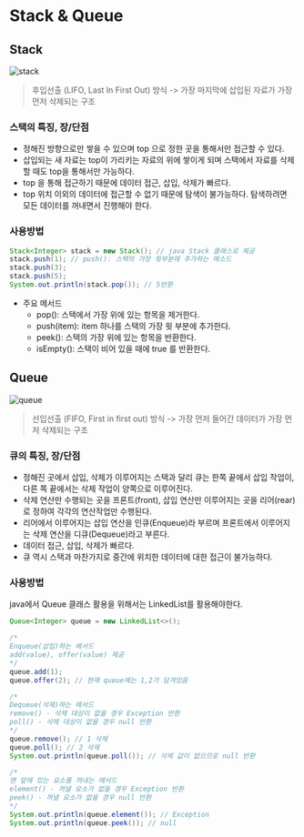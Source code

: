 # Stack & Queue

## Stack

![stack](https://user-images.githubusercontent.com/93297109/196016558-e12b95aa-82e0-4188-ba1f-ce96cc35b44f.png)
<br>
> 후입선출 (LIFO, Last In First Out) 방식 -> 가장 마지막에 삽입된 자료가 가장 먼저 삭제되는 구조

### 스택의 특징, 장/단점

+ 정해진 방향으로만 쌓을 수 있으며 top 으로 정한 곳을 통해서만 접근할 수 있다.
+ 삽입되는 새 자료는 top이 가리키는 자료의 위에 쌓이게 되며 스택에서 자료를 삭제할 때도 top을 통해서만 가능하다.
+ top 을 통해 접근하기 때문에 데이터 접근, 삽입, 삭제가 빠르다.
+ top 위치 이외의 데이터에 접근할 수 없기 때문에 탐색이 불가능하다. 탐색하려면 모든 데이터를 꺼내면서 진행해야 한다.

### 사용방법

```java
Stack<Integer> stack = new Stack(); // java Stack 클래스로 제공
stack.push(1); // push(): 스택의 가장 윗부분에 추가하는 메소드
stack.push(3);
stack.push(5);
System.out.println(stack.pop()); // 5반환
```

+ 주요 메서드
  + pop(): 스택에서 가장 위에 있는 항목을 제거한다.
  + push(item): item 하나를 스택의 가장 윗 부분에 추가한다.
  + peek(): 스택의 가장 위에 있는 항목을 반환한다.
  + isEmpty(): 스택이 비어 있을 때에 true 를 반환한다.

## Queue

![queue](https://user-images.githubusercontent.com/93297109/196016747-c3a7dde0-3563-4b7a-974f-605511e017f8.png)
<br>
> 선입선출 (FIFO, First in first out) 방식 -> 가장 먼저 들어간 데이터가 가장 먼저 삭제되는 구조

### 큐의 특징, 장/단점

+ 정해진 곳에서 삽입, 삭제가 이루어지는 스택과 달리 큐는 한쪽 끝에서 삽입 작업이, 다른 쪽 끝에서는 삭제 작업이 양쪽으로 이루어진다.
+ 삭제 연산만 수행되는 곳을 프론트(front), 삽입 연산만 이루어지는 곳을 리어(rear)로 정하여 각각의 연산작업만 수행된다. 
+ 리어에서 이루어지는 삽입 연산을 인큐(Enqueue)라 부르며 프론트에서 이루어지는 삭제 연산을 디큐(Dequeue)라고 부른다.
+ 데이터 접근, 삽입, 삭제가 빠르다.
+ 큐 역시 스택과 마찬가지로 중간에 위치한 데이터에 대한 접근이 불가능하다.

### 사용방법

java에서 Queue 클래스 활용을 위해서는 LinkedList를 활용해야한다.

```java
Queue<Integer> queue = new LinkedList<>();

/*
Enqueue(삽입)하는 메서드 
add(value), offer(value) 제공
*/
queue.add(1);
queue.offer(2); // 현재 queue에는 1,2가 담겨있음

/*
Dequeue(삭제)하는 메서드 
remove() - 삭제 대상이 없을 경우 Exception 반환 
poll() - 삭제 대상이 없을 경우 null 반환
*/
queue.remove(); // 1 삭제
queue.poll(); // 2 삭제
System.out.println(queue.poll()); // 삭제 값이 없으므로 null 반환

/*
맨 앞에 있는 요소를 꺼내는 메서드 
element() - 꺼낼 요소가 없을 경우 Exception 반환
peek() - 꺼낼 요소가 없을 경우 null 반환
*/
System.out.println(queue.element()); // Exception
System.out.println(queue.peek()); // null
```

